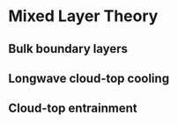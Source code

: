 # Mixed Layer Theory

## Bulk boundary layers

## Longwave cloud-top cooling

## Cloud-top entrainment